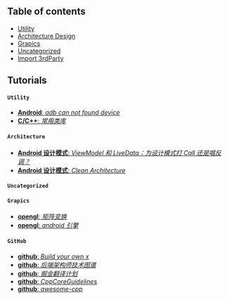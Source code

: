 ## Table of contents

* [Utility](#utility)
* [Architecture Design](#architecture)
* [Grapics](#grapics)
* [Uncategorized](#uncategorized)
* [Import 3rdParty](#github)

## Tutorials

#### `Utility`
* [**Android**: _adb can not found device_](https://www.linuxquestions.org/questions/ubuntu-63/ubuntu-connect-to-android-with-adb-cannot-see-it-please-help-942129/
)
* [**C/C++**: _常用类库_](https://www.cnblogs.com/chunlinge/p/3435561.html)

#### `Architecture`
* [**Android 设计模式**: _ViewModel 和 LiveData：为设计模式打 Call 还是唱反调？_](https://juejin.im/post/5a040585f265da43346f5d57)
* [**Android 设计模式**: _Clean Architecture_](https://8thlight.com/blog/uncle-bob/2012/08/13/the-clean-architecture.html)



#### `Uncategorized`


#### `Grapics`
* [**opengl**: _矩阵变换_](http://zhangwenli.com/blog/2015/08/28/opengl-matrix-transformations/)
* [**opengl**: _android 引擎_](https://blog.csdn.net/luofeixiongsix/article/details/72461391/)

#### `GitHub`
* [**github**: _Build your own x_](https://github.com/danistefanovic/build-your-own-x)
* [**github**: _后端架构师技术图谱_](https://github.com/xingshaocheng/architect-awesome)
* [**github**: _掘金翻译计划_](https://github.com/xitu/gold-miner)
* [**github**: _CppCoreGuidelines_](https://github.com/isocpp/CppCoreGuidelines)
* [**github**: _awesome-cpp_](https://github.com/fffaraz/awesome-cpp)
